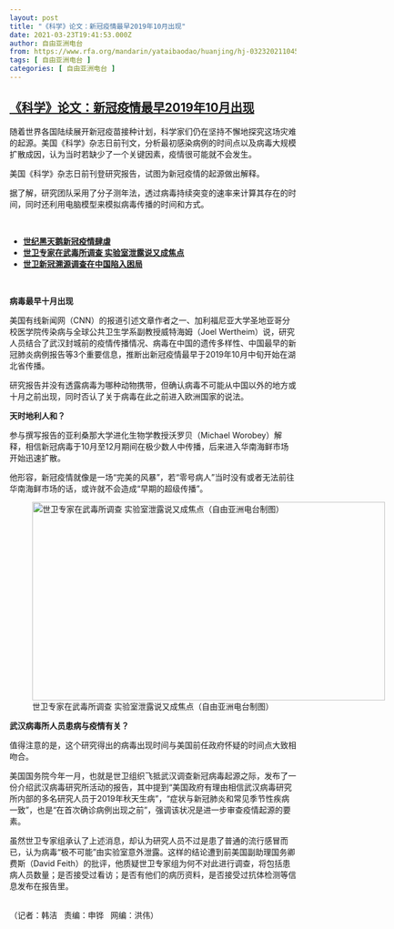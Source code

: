 ```yaml
---
layout: post
title: "《科学》论文：新冠疫情最早2019年10月出现"
date: 2021-03-23T19:41:53.000Z
author: 自由亚洲电台
from: https://www.rfa.org/mandarin/yataibaodao/huanjing/hj-03232021104502.html
tags: [ 自由亚洲电台 ]
categories: [ 自由亚洲电台 ]
---
```

<!--1616528513000-->
[《科学》论文：新冠疫情最早2019年10月出现](https://www.rfa.org/mandarin/yataibaodao/huanjing/hj-03232021104502.html)
------

<div>
<p></p><p>随着世界各国陆续展开新冠疫苗接种计划，科学家们仍在坚持不懈地探究这场灾难的起源。美国《科学》杂志日前刊文，分析最初感染病例的时间点以及病毒大规模扩散成因，认为当时若缺少了一个关键因素，疫情很可能就不会发生。<span></span></p><p><span>美国《科学》杂志日前刊登研究报告，试图为新冠疫情的起源做出解释。</span></p><p><span>据了解，研究团队采用了分子测年法，透过病毒持续突变的速率来计算其存在的时间，同时还利用电脑模型来模拟病毒传播的时间和方式。</span></p><p><br/></p><ul><li><a href="https://www.rfa.org/mandarin/yataibaodao/zhengzhi/rc-12292020134318.html"><strong>世纪黑天鹅新冠疫情肆虐</strong></a></li><li><strong><a href="https://www.rfa.org/mandarin/yataibaodao/huanjing/rc-02042021100729.html">世卫专家在武毒所调查 实验室泄露说又成焦点</a></strong></li><li><strong><a href="https://www.rfa.org/mandarin/Xinwen/4-03182021125115.html">世卫新冠溯源调查在中国陷入困局</a></strong></li></ul><p><br/></p><p><strong>病毒最早十月出现</strong></p><p><span>美国有线新闻网（</span><span>CNN<span>）的报道引述文章作者之一、加利福尼亚大学圣地亚哥分校医学院传染病与全球公共卫生学系副教授威特海姆（</span>Joel Wertheim<span>）说，研究人员结合了武汉封城前的疫情传播情况、病毒在中国的遗传多样性、中国最早的新冠肺炎病例报告等</span>3<span>个重要信息，推断出新冠疫情最早于</span>2019<span>年</span>10<span>月中旬开始在湖北省传播。</span></span></p><p><span>研究报告并没有透露病毒为哪种动物携带，但确认病毒不可能从中国以外的地方或十</span><span><span>月之前出现，同时否认了关于病毒在此之前进入欧洲国家的说法。</span></span></p><p><strong>天时地利人和？</strong></p><p><span><span>参与</span>撰写报告的亚利桑那大学进化生物学教授沃罗贝（</span><span>Michael Worobey<span>）解释，相信新冠病毒于</span>10<span>月至</span>12<span>月期间在极少数人中传播，后来进入华南海鲜市场开始迅速扩散。</span></span></p><p><span>他形容，新冠疫情就像是一场“完美的风暴”，若“零号病人”当时没有或者无法前往华南海鲜市场的话，或许就不会造成“早期的超级传播”。</span></p><p><span><figure class="image-richtext image-inline captioned" style="width:620px;"><img alt="世卫专家在武毒所调查 实验室泄露说又成焦点（自由亚洲电台制图）" height="349" src="https://www.rfa.org/mandarin/yataibaodao/huanjing/hj-03232021104502.html/hj0323a.jpg/@@images/2ea9ec04-7710-4e3f-8276-35956cfd6d85.jpeg" title="hj0323a.jpg" width="620"/><figcaption class="image-caption">世卫专家在武毒所调查 实验室泄露说又成焦点（自由亚洲电台制图）</figcaption><small></small></figure></span></p><p><strong>武汉病毒所人员患病与疫情有关？ </strong></p><p><span>值得注意的是，这个研究得出的病毒出现时间与美国前任政府怀疑的时间点大致相吻合。</span></p><p><span>美国国务院今年一</span><span><span>月，也就是世卫组织飞抵武汉调查新冠病毒起源之际，发布了一份介绍武汉病毒研究所活动的报告，其中提到“美国政府有理由相信武汉病毒研究所内部的多名研究人员于</span>2019<span>年秋天生病”，“症状与新冠肺炎和常见季节性疾病一致”，也是“在首次确诊病例出现之前”，强调该状况是进一步审查疫情起源的要素。</span></span></p><p><span>虽然世卫专家组承认了上述消息，却认为研究人员不过是患了普通的流行感冒而已，认为病毒“极不可能”由实验室意外泄露。这样的结论遭到前美国副助理国务卿费斯（</span><span>David Feith<span>）的批评，他质疑世卫专家组为何不对此进行调查，将包括患病人员数量；是否接受过看访；是否有他们的病历资料，是否接受过抗体检测等信息发布在报告里。</span><p><br/>（记者：韩洁   责编：申铧   网编：洪伟）</p></span></p>
</div>
